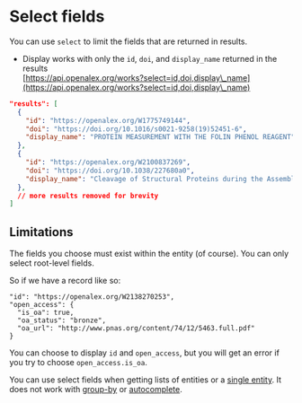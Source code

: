 # Select fields

You can use `select` to limit the fields that are returned in results.

* Display works with only the `id`, `doi`, and `display_name` returned in the results\
  [https://api.openalex.org/works?select=id,doi,display\_name](https://api.openalex.org/works?select=id,doi,display\_name)

```json
"results": [
  {
    "id": "https://openalex.org/W1775749144",
    "doi": "https://doi.org/10.1016/s0021-9258(19)52451-6",
    "display_name": "PROTEIN MEASUREMENT WITH THE FOLIN PHENOL REAGENT"
  },
  {
    "id": "https://openalex.org/W2100837269",
    "doi": "https://doi.org/10.1038/227680a0",
    "display_name": "Cleavage of Structural Proteins during the Assembly of the Head of Bacteriophage T4"
  },
  // more results removed for brevity
]
```

## Limitations

The fields you choose must exist within the entity (of course). You can only select root-level fields.

So if we have a record like so:

```
"id": "https://openalex.org/W2138270253",
"open_access": {
  "is_oa": true,
  "oa_status": "bronze",
  "oa_url": "http://www.pnas.org/content/74/12/5463.full.pdf"
}
```

You can choose to display `id` and `open_access`, but you will get an error if you try to choose `open_access.is_oa`.

You can use select fields when getting lists of entities or a [single entity](../get-single-entities/select-fields.md). It does not work with [group-by](../get-groups-of-entities.md) or [autocomplete](autocomplete-entities.md).
